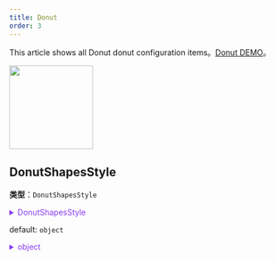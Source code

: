 ```yaml
---
title: Donut
order: 3
---
```


This article shows all Donut donut configuration items。[Donut DEMO](/en/examples/item/defaultNodes/#donut)。

<img src="https://mdn.alipayobjects.com/huamei_qa8qxu/afts/img/A*c5f5Q7XuOWoAAAAAAAAAAAAADmJ7AQ/original" width=150 />

## DonutShapesStyle

**类型**：`DonutShapesStyle`

<details>

<summary style="color: #873bf4; cursor: pointer">DonutShapesStyle</summary>

```typescript
type DonutShapesStyle = CircleStyleProps & {
  /**
   * donut innerRadius.
   */
  innerRadius?: number;
  /**
   * donut cfg.
   */
  donuts: Round[];
};
```

Among them, the related graph configuration reference [Circle](../shape/CircleStyleProps.zh.md)。

</details>

default: `object`

<details>

<summary style="color: #873bf4; cursor: pointer">object</summary>

```json
{
  "innerRadius": 0.5,
  "donuts": [],
}
```

**type**：`Round`

<details>

<summary style="color: #873bf4; cursor: pointer">Round</summary>

```typescript
type Round = {
  /**
   * <zh/> 数值，用于计算比例
   * 
   * <en/> Numerical value used to calculate the scale.
   */
  value?: number;
  /**
   * <zh/> 颜色
   * 
   * <en/> Color.
   */
  color?: string;
  /**
   * <zh/> 其他圆弧(path)样式配置
   * 
   * <en/> Other arc style configurations.
   */
  [key: string]: any;
};
```

